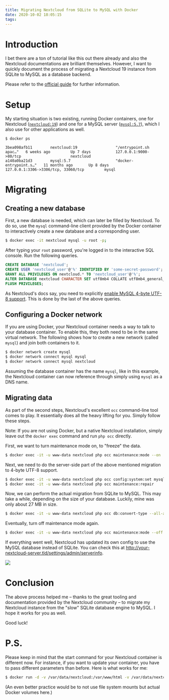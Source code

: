 ```yaml
---
title: Migrating Nextcloud from SQLite to MySQL with Docker
date: 2020-10-02 18:05:15
tags:
---
```


# Introduction
I bet there are a ton of tutorial like this out there already and also the Nextcloud documentations are brilliant themselves. However, I want to quickly document the process of migrating a Nextcloud 19 instance from SQLite to MySQL as a database backend.

Please refer to the [official guide](https://docs.nextcloud.com/server/18/admin_manual/configuration_database/db_conversion.html) for further information.

# Setup
My starting situation is two existing, running Docker containers, one for Nextcloud ([`nextcloud:19`](https://hub.docker.com/_/nextcloud)) and one for a MySQL server ([`mysql:5.7`](https://hub.docker.com/_/mysql)), which I also use for other applications as well. 

```
$ docker ps

3bea098afb11        nextcloud:19                 "/entrypoint.sh apac…"   6 weeks ago         Up 7 days           127.0.0.1:9000->80/tcp                      nextcloud
a140a0ba21d3        mysql:5.7                    "docker-entrypoint.s…"   11 months ago       Up 8 days           127.0.0.1:3306->3306/tcp, 33060/tcp         mysql
```

# Migrating
## Creating a new database
First, a new database is needed, which can later be filled by Nextcloud. To do so, use the `mysql` command-line client provided by the Docker container to interactively create a new database and a corresponding user. 

```bash
$ docker exec -it nextcloud mysql -u root -p;
```

After typing your `root` password, you're logged in to the interactive SQL console. Run the following queries.

```sql
CREATE DATABASE 'nextcloud';
CREATE USER 'nextcloud_user'@'%' IDENTIFIED BY 'some-secret-password';
GRANT ALL PRIVILEGES ON nextcloud.* TO 'nextcloud_user'@'%';
ALTER DATABASE nextcloud CHARACTER SET utf8mb4 COLLATE utf8mb4_general_ci;
FLUSH PRIVILEGES;
```

As Nextcloud's docs say, you need to explicitly [enable MySQL 4-byte UTF-8 support](https://docs.nextcloud.com/server/18/admin_manual/configuration_database/mysql_4byte_support.html). This is done by the last of the above queries.

## Configuring a Docker network
If you are using Docker, your Nextcloud container needs a way to talk to your database container. To enable this, they both need to be in the same virtual network. The following shows how to create a new network (called `mysql`) and join both containers to it.

```bash
$ docker network create mysql
$ docker network connect mysql mysql
$ docker network connect mysql nextcloud
```

Assuming the database container has the name `mysql`, like in this example, the Nextcloud container can now reference through simply using `mysql` as a DNS name.

## Migrating data
As part of the second steps, Nextcloud's excellent `occ` command-line tool comes to play. It essentially does all the heavy lifting for you. Simply follow these steps.

Note: If you are not using Docker, but a native Nextcloud installation, simply leave out the `docker exec` command and run `php occ` directly.

First, we want to turn maintenance mode on, to "freeze" the data.
```bash
$ docker exec -it -u www-data nextcloud php occ maintenance:mode --on
```

Next, we need to do the server-side part of the above mentioned migration to 4-byte UTF-8 support.
```bash
$ docker exec -it -u www-data nextcloud php occ config:system:set mysql.utf8mb4 --type boolean --value="true"
$ docker exec -it -u www-data nextcloud php occ maintenance:repair
```

Now, we can perform the actual migration from SQLite to MySQL. This may take a while, depending on the size of your database. Luckily, mine was only about 27 MB in size.

```bash
$ docker exec -it -u www-data nextcloud php occ db:convert-type --all-apps --clear-schema mysql nextcloud_user mysql nextcloud
```

Eventually, turn off maintenance mode again.
```bash
$ docker exec -it -u www-data nextcloud php occ maintenance:mode --off
```

If everything went well, Nextcloud has updated its own config to use the MySQL database instead of SQLite. You can check this at http://your-nextcloud-server.tld/settings/admin/serverinfo.

![](https://apps.muetsch.io/images/o:auto/?image=https://muetsch.io/images/nextcloud_migration.png)

# Conclusion

The above process helped me – thanks to the great tooling and documentation provided by the Nextcloud community – to migrate my Nextcloud instance from the "slow" SQLite database engine to MySQL. I hope it works for you as well.

Good luck!

# P.S.
Please keep in mind that the start command for your Nextcloud container is different now. For instance, if you want to update your container, you have to pass different parameters than before. Here is what works for me:

```bash
$ docker run -d -v /var/data/nextcloud:/var/www/html -v /var/data/nextcloud/data/:/var/www/html/data -p 127.0.0.1:9000:80 --network mysql -e MYSQL_DATABASE=nextcloud -e MYSQL_USER=nextcloud_user -e MYSQL_PASSWORD=iwonttellyouthis -e MYSQL_HOST=mysql --name nextcloud nextcloud:19
```

(An even better practice would be to not use file system mounts but actual Docker volumes here.)